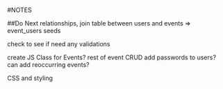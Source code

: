 #NOTES

##Do Next
relationships, join table between users and events => event_users
seeds

check to see if need any validations

create JS Class for Events?
rest of event CRUD
add passwords to users?
can add reoccurring events?


CSS and styling
